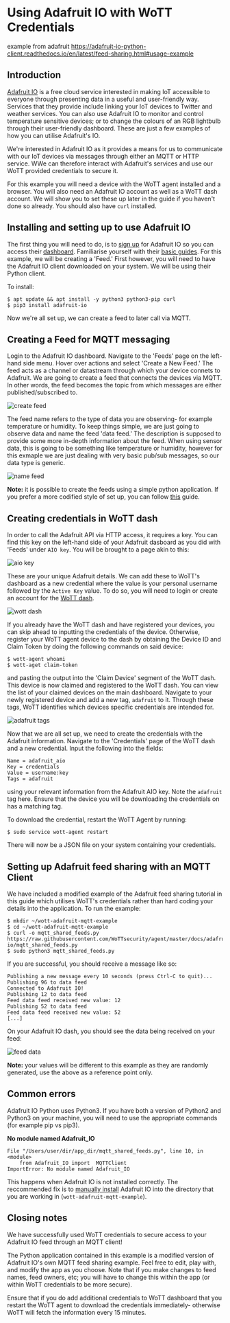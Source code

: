 # Using Adafruit IO with WoTT Credentials

example from adafruit 
https://adafruit-io-python-client.readthedocs.io/en/latest/feed-sharing.html#usage-example


## Introduction

[Adafruit IO](https://io.adafruit.com) is a free cloud service interested in making IoT accessible to everyone through presenting data in a useful and user-friendly way. Services that they provide include linking your IoT devices to Twitter and weather services. You can also use Adafruit IO to monitor and control temperature sensitive devices; or to change the colours of an RGB lightbulb through their user-friendly dashboard. These are just a few examples of how you can utilise Adafruit's IO.

We're interested in Adafruit IO as it provides a means for us to communicate with our IoT devices via messages through either an MQTT or HTTP service. WWe can therefore interact with Adafruit's services and use our WoTT provided credentials to secure it.

For this example you will need a device with the WoTT agent installed and a browser. You will also need an Adafruit IO account as well as a WoTT dash account. We will show you to set these up later in the guide if you haven't done so already. You should also have `curl` installed.

## Installing and setting up to use Adafruit IO

The first thing you will need to do, is to [sign up](https://accounts.adafruit.com/users/sign_up) for Adafruit IO so you can access their [dashboard](https://io.adafruit.com/). Familiarise yourself with their [basic guides](https://learn.adafruit.com/series/adafruit-io-basics). For this example, we will be creating a 'Feed.' First however, you will need to have the Adafruit IO client downloaded on your system. We will be using their Python client. 

To install: 

```
$ apt update && apt install -y python3 python3-pip curl
$ pip3 install adafruit-io
```
Now we're all set up, we can create a feed to later call via MQTT.


## Creating a Feed for MQTT messaging

Login to the Adafruit IO dashboard. Navigate to the 'Feeds' page on the left-hand side menu. Hover over actions and select 'Create a New Feed.' The feed acts as a channel or datastream through which your device connets to Adafruit. We are going to create a feed that connects the devices via MQTT. In other words, the feed becomes the topic from which messages are either published/subscribed to.

![create feed](https://github.com/WoTTsecurity/agent/blob/master/docs/examples/adafruit-io/adafruit-add.png)

The feed name refers to the type of data you are observing- for example temperature or humidity. To keep things simple, we are just going to observe data and name the feed 'data feed.' The description is supposed to provide some more in-depth information about the feed. When using sensor data, this is going to be something like temperature or humidity, however for this exmaple we are just dealing with very basic pub/sub messages, so our data type is generic. 

![name feed](https://github.com/WoTTsecurity/agent/blob/master/docs/examples/adafruit-io/feed-details.png)

**Note:** it is possible to create the feeds using a simple python application. If you prefer a more codified style of set up, you can follow [this](https://adafruit-io-python-client.readthedocs.io/en/latest/feeds.html) guide.

## Creating credentials in WoTT dash

In order to call the Adafruit API via HTTP access, it requires a key. You can find this key on the left-hand side of your Adafruit dasboard as you did with 'Feeds' under `AIO key`. You will be brought to a page akin to this:

![aio key](https://github.com/WoTTsecurity/agent/blob/master/docs/examples/adafruit-io/aio-key-modal.png)

These are your unique Adafruit details. We can add these to WoTT's dashboard as a new credential where the value is your personal username followed by the `Active Key` value. To do so, you will need to login or create an account for the [WoTT dash](https://dash.wott.io).

![wott dash](https://github.com/WoTTsecurity/agent/blob/master/docs/examples/adafruit-io/wott-login.png)

If you already have the WoTT dash and have registered your devices, you can skip ahead to inputting the credentials of the device. Otherwise, register your WoTT agent device to the dash by obtaining the Device ID and Claim Token by doing the following commands on said device:

``` 
$ wott-agent whoami
$ wott-aget claim-token
```

and pasting the output into the 'Claim Device' segment of the WoTT dash. This device is now claimed and registered to the WoTT dash. You can view the list of your claimed devices on the main dashboard. Navigate to your newly registered device and add a new tag, `adafruit` to it. Through these tags, WoTT identifies which devices specific credentials are intended for.

![adafruit tags](https://github.com/WoTTsecurity/agent/blob/master/docs/examples/adafruit-io/adafruit-tags.png)

Now that we are all set up, we need to create the credentials with the Adafruit information. Navigate to the 'Credentials' page of the WoTT dash and a new credential. Input the following into the fields:

```
Name = adafruit_aio
Key = credentials
Value = username:key
Tags = adafruit
```

using your relevant information from the Adafruit AIO key.
Note the `adafruit` tag here. Ensure that the device you will be downloading the credentials on has a matching tag.

To download the credential, restart the WoTT Agent by running:

```
$ sudo service wott-agent restart
```
There will now be a JSON file on your system containing your credentials. 

## Setting up Adafruit feed sharing with an MQTT Client

We have included a modified example of the Adafruit feed sharing tutorial in this guide which utilises WoTT's credentials rather than hard coding your details into the application. To run the example:

```
$ mkdir ~/wott-adafruit-mqtt-example
$ cd ~/wott-adafruit-mqtt-example
$ curl -o mqtt_shared_feeds.py https://raw.githubusercontent.com/WoTTsecurity/agent/master/docs/adafruit-io/mqtt_shared_feeds.py
$ sudo python3 mqtt_shared_feeds.py
```
If you are successful, you should receive a message like so:

```
Publishing a new message every 10 seconds (press Ctrl-C to quit)...
Publishing 96 to data feed
Connected to Adafruit IO!
Publishing 12 to data feed
Feed data feed received new value: 12
Publishing 52 to data feed
Feed data feed received new value: 52
[...]
```
On your Adafruit IO dash, you should see the data being received on your feed:

![feed data](https://github.com/WoTTsecurity/agent/blob/master/docs/examples/adafruit-io/adafruit-feed.png)

**Note:** your values will be different to this example as they are randomly generated, use the above as a reference point only.

## Common errors

Adafruit IO Python uses Python3. If you have both a version of Python2 and Python3 on your machine, you will need to use the appropriate commands (for example pip vs pip3). 

**No module named Adafruit_IO**

```
File "/Users/user/dir/app_dir/mqtt_shared_feeds.py", line 10, in <module>
    from Adafruit_IO import  MQTTClient
ImportError: No module named Adafruit_IO
```
This happens when Adafruit IO is not installed correctly. The reccommended fix is to [manually install](https://github.com/adafruit/Adafruit_IO_Python) Adafruit IO into the directory that you are working in (`wott-adafruit-mqtt-example`).

## Closing notes

We have successfully used WoTT credentials to secure access to your Adafruit IO feed through an MQTT client!

The Python application contained in this example is a modified version of Adafruit IO's own MQTT feed sharing example. Feel free to edit, play with, and modify the app as you choose. Note that if you make changes to feed names, feed owners, etc; you will have to change this within the app (or within WoTT credentials to be more secure). 

Ensure that if you do add additional credentials to WoTT dashboard that you restart the WoTT agent to download the credentials immediately- otherwise WoTT will fetch the information every 15 minutes.




